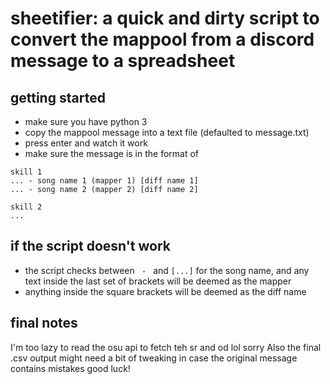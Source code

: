 # sheetifier: a quick and dirty script to convert the mappool from a discord message to a spreadsheet

## getting started
* make sure you have python 3
* copy the mappool message into a text file (defaulted to message.txt)
* press enter and watch it work
* make sure the message is in the format of
```
skill 1
... - song name 1 (mapper 1) [diff name 1]
... - song name 2 (mapper 2) [diff name 2]

skill 2
...

```

## if the script doesn't work
* the script checks between ` - ` and `[...]` for the song name, and any text inside the last set of brackets will be deemed as the mapper
* anything inside the square brackets will be deemed as the diff name

## final notes
I'm too lazy to read the osu api to fetch teh sr and od lol sorry
Also the final .csv output might need a bit of tweaking in case the original message contains mistakes
good luck!
